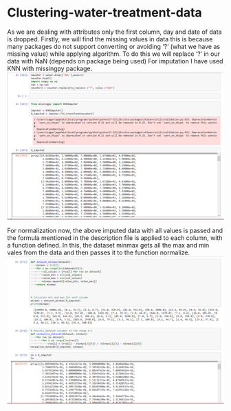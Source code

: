 # Clustering-water-treatment-data





As we are dealing with attributes only the first column, day and date of data is dropped.
Firstly, we will find the missing values in data this is because many packages do not support converting or avoiding ‘?’ (what we have as missing value) while applying algorithm.
To do this we will replace ‘?’ in our data with NaN (depends on package being used) 
For imputation I have used KNN with missingpy package. 
![1](https://github.com/pro7on/Clustering-water-treatment-data/blob/master/images/1.png)


For normalization now, the above imputed data with all values is passed and the formula mentioned in the description file is applied to each column, with a function defined.
In this, the dataset minmax gets all the max and min vales from the data and then passes it to the function normalize.
 ![2](https://github.com/pro7on/Clustering-water-treatment-data/blob/master/images/2.png)
